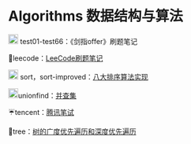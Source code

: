 # Algorithms 数据结构与算法

<img src="https://assets-cdn.github.com/images/icons/emoji/unicode/1f50d.png" width="20" height="20"> test01-test66：《剑指offer》刷题笔记

💫leecode：[LeeCode刷题笔记](https://github.com/Mathilda11/Algorithms/tree/master/leetCode)

<img src="https://assets-cdn.github.com/images/icons/emoji/unicode/2618.png" width="20" height="20"> sort，sort-improved：[八大排序算法实现](https://github.com/Mathilda11/Algorithms/tree/master/sort)

<img src="https://assets-cdn.github.com/images/icons/emoji/unicode/2728.png" width="20" height="20">unionfind：[并查集](https://github.com/Mathilda11/Algorithms/tree/master/unionfind)

:umbrella:tencent：[腾讯笔试](https://github.com/Mathilda11/Algorithms/tree/master/tencent)

🍵tree：[树的广度优先遍历和深度优先遍历](https://github.com/Mathilda11/Algorithms/tree/master/tree)

